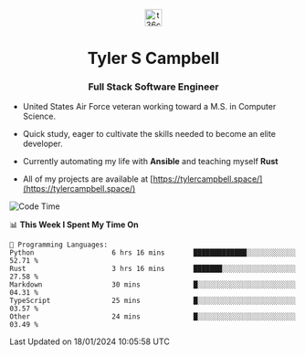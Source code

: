 <p align="center">
<a href="https://www.linkedin.com/in/t36campbell" target="blank"><img align="center" src="https://ik.imagekit.io/t36campbell/Portfolio/linkedin.png.original_m8bbGgPh6.png" alt="t36campbell" height="30" width="30" /></a>
</p>
<h1 align="center">Tyler S Campbell</h1>
<h3 align="center">Full Stack Software Engineer</h3>

* United States Air Force veteran working toward a M.S. in Computer Science.

* Quick study, eager to cultivate the skills needed to become an elite developer.

* Currently automating my life with **Ansible** and teaching myself **Rust**

* All of my projects are available at [https://tylercampbell.space/](https://tylercampbell.space/)

<!--START_SECTION:waka-->
![Code Time](http://img.shields.io/badge/Code%20Time-3%2C121%20hrs%2050%20mins-blue)

📊 **This Week I Spent My Time On** 

```text
💬 Programming Languages: 
Python                   6 hrs 16 mins       █████████████░░░░░░░░░░░░   52.71 % 
Rust                     3 hrs 16 mins       ███████░░░░░░░░░░░░░░░░░░   27.58 % 
Markdown                 30 mins             █░░░░░░░░░░░░░░░░░░░░░░░░   04.31 % 
TypeScript               25 mins             █░░░░░░░░░░░░░░░░░░░░░░░░   03.57 % 
Other                    24 mins             █░░░░░░░░░░░░░░░░░░░░░░░░   03.49 % 
```


 Last Updated on 18/01/2024 10:05:58 UTC
<!--END_SECTION:waka-->

